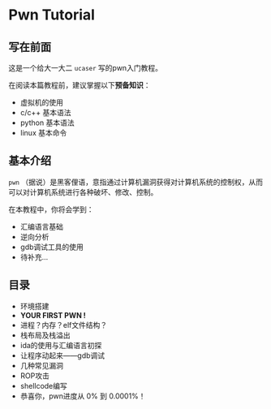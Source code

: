 # Pwn Tutorial

## 写在前面

这是一个给大一大二 `ucaser` 写的pwn入门教程。


在阅读本篇教程前，建议掌握以下**预备知识**：

- 虚拟机的使用
- c/c++ 基本语法
- python 基本语法
- linux 基本命令

## 基本介绍

`pwn` （据说）是黑客俚语，意指通过计算机漏洞获得对计算机系统的控制权，从而可以对计算机系统进行各种破坏、修改、控制。

在本教程中，你将会学到：

- 汇编语言基础
- 逆向分析
- gdb调试工具的使用
- 待补充...

## 目录

- 环境搭建
- **YOUR FIRST PWN !**
- 进程？内存？elf文件结构？
- 栈布局及栈溢出
- ida的使用与汇编语言初探
- 让程序动起来——gdb调试
- 几种常见漏洞
- ROP攻击
- shellcode编写
- 恭喜你，pwn进度从 0% 到 0.0001%！
